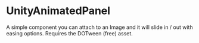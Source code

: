 # UnityAnimatedPanel
A simple component you can attach to an Image and it will slide in / out with easing options. Requires the DOTween (free) asset.
